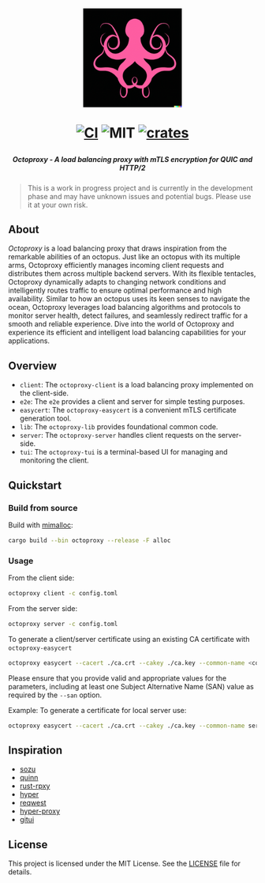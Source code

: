 <h1 align="center">
<img width="200px" src="./doc/assets/logo.png" />

[![CI][s0]][l0] ![MIT][s1] [![crates][s2]][l2]
</h1>

[s0]: https://github.com/schwartx/octoproxy/workflows/CI/badge.svg
[l0]: https://github.com/schwartx/octoproxy/actions
[s1]: https://img.shields.io/badge/license-MIT-blue.svg
[s2]: https://img.shields.io/crates/v/octoproxy.svg
[l2]: https://crates.io/crates/octoproxy

<h5 align="center">Octoproxy - A load balancing proxy with mTLS encryption for QUIC and HTTP/2</h1>

> This is a work in progress project and is currently in the development phase and may have unknown issues and potential bugs. Please use it at your own risk.

## About

_Octoproxy_ is a load balancing proxy that draws inspiration from the remarkable abilities of an octopus. Just like an octopus with its multiple arms, Octoproxy efficiently manages incoming client requests and distributes them across multiple backend servers. With its flexible tentacles, Octoproxy dynamically adapts to changing network conditions and intelligently routes traffic to ensure optimal performance and high availability. Similar to how an octopus uses its keen senses to navigate the ocean, Octoproxy leverages load balancing algorithms and protocols to monitor server health, detect failures, and seamlessly redirect traffic for a smooth and reliable experience. Dive into the world of Octoproxy and experience its efficient and intelligent load balancing capabilities for your applications.

## Overview

- `client`: The `octoproxy-client` is a load balancing proxy implemented on the client-side.
- `e2e`: The `e2e` provides a client and server for simple testing purposes.
- `easycert`: The `octoproxy-easycert` is a convenient mTLS certificate generation tool.
- `lib`: The `octoproxy-lib` provides foundational common code.
- `server`: The `octoproxy-server` handles client requests on the server-side.
- `tui`: The `octoproxy-tui` is a terminal-based UI for managing and monitoring the client.

## Quickstart

### Build from source

Build with [mimalloc](https://github.com/microsoft/mimalloc):
```bash
cargo build --bin octoproxy --release -F alloc
```

### Usage

From the client side:
```bash
octoproxy client -c config.toml
```

From the server side:
```bash
octoproxy server -c config.toml
```

To generate a client/server certificate using an existing CA certificate with `octoproxy-easycert`
```bash
octoproxy easycert --cacert ./ca.crt --cakey ./ca.key --common-name <common name> --san "DNS:<domain name>" --san "IP:<ip adddress>" -o . --days 365 <client/server cert name>
```
Please ensure that you provide valid and appropriate values for the parameters, including at least one Subject Alternative Name (SAN) value as required by the `--san` option.

Example: To generate a certificate for local server use:
```bash
octoproxy easycert --cacert ./ca.crt --cakey ./ca.key --common-name server_name --san "DNS:localhost" --san "IP:127.0.0.1" -o . --days 3650 server
```


## Inspiration

- [sozu](https://github.com/sozu-proxy/sozu)
- [quinn](https://github.com/quinn-rs/quinn)
- [rust-rpxy](https://github.com/junkurihara/rust-rpxy)
- [hyper](https://github.com/hyperium/hyper)
- [reqwest](https://github.com/seanmonstar/reqwest)
- [hyper-proxy](https://github.com/tafia/hyper-proxy)
- [gitui](https://github.com/extrawurst/gitui)

## License

This project is licensed under the MIT License. See the [LICENSE](LICENSE) file for details.
